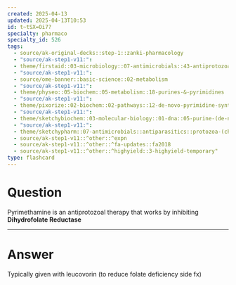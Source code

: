 ```yaml
---
created: 2025-04-13
updated: 2025-04-13T10:53
id: t~tSX=Oi7?
specialty: pharmaco
specialty_id: 526
tags:
  - source/ak-original-decks::step-1::zanki-pharmacology
  - "source/ak-step1-v11:": 
  - theme/firstaid::03-microbiology::07-antimicrobials::43-antiprotozoal-therapy
  - "source/ak-step1-v11:": 
  - source/ome-banner::basic-science::02-metabolism
  - "source/ak-step1-v11:": 
  - theme/physeo::05-biochem::05-metabolism::18-purines-&-pyrimidines
  - "source/ak-step1-v11:": 
  - theme/pixorize::02-biochem::02-pathways::12-de-novo-pyrimidine-synthesis
  - "source/ak-step1-v11:": 
  - theme/sketchybiochem::03-molecular-biology::01-dna::05-purine-(de-novo)-pyrimidine-synthesis
  - "source/ak-step1-v11:": 
  - theme/sketchypharm::07-antimicrobials::antiparasitics::protozoa-(chloroquine,pyrimethamine,suramin-and-melarsoprol,nifurtimox-and-benznidazole,sodium-stibogluconate)
  - source/ak-step1-v11::^other::^expn
  - source/ak-step1-v11::^other::^fa-updates::fa2018
  - source/ak-step1-v11::^other::^highyield::3-highyield-temporary"
type: flashcard
---
```


# Question
Pyrimethamine is an antiprotozoal therapy that works by inhibiting **Dihydrofolate Reductase**

---

# Answer
Typically given with leucovorin (to reduce folate deficiency side fx)